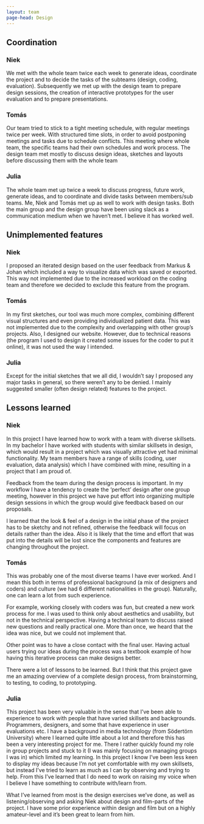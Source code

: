 ```yaml
---
layout: team
page-head: Design
---
```


## Coordination

### Niek
We met with the whole team twice each week to generate ideas, coordinate the project and 
to decide the tasks of the subteams (design, coding, evaluation). Subsequently we met up with 
the design team to prepare design sessions, the creation of interactive prototypes for the user 
evaluation and to prepare presentations. 

### Tomás
Our team tried to stick to a tight meeting schedule, with regular meetings twice per week.
With structured time slots, in order to avoid postponing meetings and tasks due to schedule
conflicts. This meeting where whole team, the specific teams had their own schedules and work 
process. The design team met mostly to discuss design ideas, sketches and layouts before discussing 
them with the whole team

### Julia
The whole team met up twice a week to discuss progress, future work, generate ideas, and to coordinate and 
divide tasks between members/sub teams. Me, Niek and Tomás met up as well to work with design tasks. Both 
the main group and the design group have been using slack as a communication medium when we haven’t met. 
I believe it has worked well. 


## Unimplemented features

### Niek
I proposed an iterated design based on the user feedback from Markus & Johan which included 
a way to visualize data which was saved or exported. This way not implemented due to the increased 
workload on the coding team and therefore we decided to exclude this feature from the program.

### Tomás
In my first sketches, our tool was much more complex, combining different visual structures and even  providing 
individualized patient data. This was not implemented due to the complexity and overlapping with other group’s projects.
Also, I designed our website. However, due to technical reasons (the program I used to design it created some issues 
for the coder to put it online), it was not used the way I intended.

### Julia
Except for the initial sketches that we all did, I wouldn’t say I proposed any major tasks in 
general, so there weren’t any to be denied. I mainly suggested smaller (often design related) 
features to the project.


## Lessons learned

### Niek 
In this project I have learned how to work with a team with diverse skillsets. In my bachelor I have 
worked with students with similar skillsets in design, which would result in a project which was visually 
attractive yet had minimal functionality. My team members have a range of skills (coding, user evaluation, 
data analysis) which I have combined with mine, resulting in a project that I am proud of. 

Feedback from the team during the design process is important. In my workflow I have a tendency to create 
the ‘perfect’ design after one group meeting, however in this project we have put effort into organizing multiple 
design sessions in which the group would give feedback based on our proposals. 

I learned that the look & feel of a design in the initial phase of the project has to be sketchy and not 
refined, otherwise the feedback will focus on details rather than the idea. Also it is likely that the time 
and effort that was put into the details will be lost since the components and features are changing throughout the project. 

### Tomás
This was probably one of the most diverse teams I have ever worked. And I mean this both in terms of professional 
background (a mix of designers and coders) and culture (we had 6 different nationalities in the group). Naturally, one 
can learn a lot from  such experience.

For example, working closely with coders was fun,  but created a new work process for me. I was used to think only 
about aesthetics and usability, but not in the technical perspective. Having a technical team to discuss raised new 
questions and really practical one. More than once, we heard that the idea was nice, but we could not implement that.

Other point was to have a close contact with the final user. Having actual users trying our ideas during the 
process was a textbook example of how having this iterative process can make designs better.

There were a lot of lessons to be learned. But I think that this project  gave me an amazing overview of a 
complete design process, from brainstorming, to testing,  to coding, to prototyping.


### Julia
This project has been very valuable in the sense that I’ve been able to experience to work with people 
that have varied skillsets and backgrounds. Programmers, designers, and some that have experience in 
user evaluations etc. I have a background in media technology (from Södertörn University) where I learned 
quite little about a lot and therefore this has been a very interesting project for me. There I rather 
quickly found my role in group projects and stuck to it (I was mainly focusing on managing groups I was 
in) which limited my learning. In this project I know I’ve been less keen to display my ideas because 
I’m not yet comfortable with my own skillsets, but instead I’ve tried to learn as much as I can by 
observing and trying to help. From this I’ve learned that I do need to work on raising my voice when I 
believe I have something to contribute with/learn from.
 
What I’ve learned from most is the design exercises we’ve done, as well as listening/observing and 
asking Niek about design and film-parts of the project. I have some prior experience within design and 
film but on a highly amateur-level and it’s been great to learn from him.

